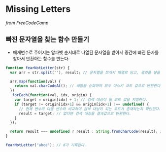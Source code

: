 # Missing Letters
_from FreeCodeCamp_

## 빠진 문자열을 찾는 함수 만들기
- 매개변수로 주어지는 알파벳 순서대로 나열된 문자열을 받아서 중간에 빠진 문자를 찾아서 반환하는 함수를 만든다.
```javascript
function fearNotLetter(str) {
  var arr = str.split(''), result; // 문자열을 쪼개서 배열로 담고, 결과를 넣을 변수를 선언한다.

  arr.map(function(val) {
    return val.charCodeAt(); // 배열을 순회하며 모두 아스키 코드 값으로 변환한다.
  })
  .forEach(function(val, idx, origin) {
    var target = origin[idx] + 1; // 검색 대상이 될 코드 값을 지정한다.
    if (target != origin[idx+1] && origin[idx+1] !== undefined) {
      // 현재 변수의 다음 변수와 비교하여 검색 대상이 되는 코드가 존재하는지 확인한다.
      result = target; // 없다면 검색 대상을 결과값으로 반환한다.
    }
  });

  return result === undefined ? result : String.fromCharCode(result); // 결과값을 문자열로 반환하거나 없으면 undefined를 반환한다.
}

fearNotLetter("abce"); // d가 기록된다.
```
